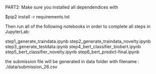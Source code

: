 PART2: Make sure you installed all dependendices with

  $pip2 install -r requirements.txt

Then run all of the following notebooks in order to complete all steps in JupyterLab:

  step1_generate_traindata.ipynb 
  step2_generate_traindata_novelty.ipynb 
  step3_generate_testdata.ipynb 
  step4_bert_classifier_biobert.ipynb 
  step5_bert_classifier_novelty.ipynb 
  step6_bert_predict-final.ipynb

the submission file will be generated in data folder with filename : 
  ./data/submission_26.csv

